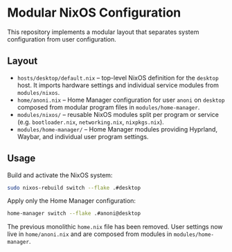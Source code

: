 # Modular NixOS Configuration

This repository implements a modular layout that separates system configuration from user configuration.

## Layout

- `hosts/desktop/default.nix` – top-level NixOS definition for the `desktop` host. It imports hardware settings and individual service modules from `modules/nixos`.
- `home/anoni.nix` – Home Manager configuration for user `anoni` on `desktop` composed from modular program files in `modules/home-manager`.
- `modules/nixos/` – reusable NixOS modules split per program or service (e.g. `bootloader.nix`, `networking.nix`, `nixpkgs.nix`).
- `modules/home-manager/` – Home Manager modules providing Hyprland, Waybar, and individual user program settings.

## Usage

Build and activate the NixOS system:

```bash
sudo nixos-rebuild switch --flake .#desktop
```

Apply only the Home Manager configuration:

```bash
home-manager switch --flake .#anoni@desktop
```

The previous monolithic `home.nix` file has been removed. User settings now live in `home/anoni.nix` and are composed from modules in `modules/home-manager`.
